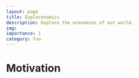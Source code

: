 ```yaml
---
layout: page
title: Exploronomics
description: Explore the economies of our world.
img: 
importance: 1
category: fun
---
```



# Motivation

<!-- [Check out Exploronomics](https://patrickcap.github.io/apps/exploronomics-app/index.html) -->

